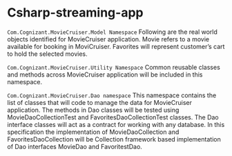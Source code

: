 # Csharp-streaming-app

`Com.Cognizant.MovieCruiser.Model Namespace`
Following are the real world objects identified for MovieCruiser application. Movie refers to a movie available for booking in MoviCruiser. Favorites will represent customer’s cart to hold the selected movies.

`Com.Cognizant.MovieCruiser.Utility Namespace`
Common reusable classes and methods across MovieCruiser application will be included in this namespace.

`Com.Cognizant.MovieCruiser.Dao namespace`
This namespace contains the list of classes that will code to manage the data for MovieCruiser application. The methods in Dao classes will be tested using MovieDaoCollectionTest and FavoritesDaoCollectionTest classes. The Dao interface classes will act as a contract for working with any database. In this specification the implementation of MovieDaoCollection and FavoritesDaoCollection will be Collection framework based implementation of Dao interfaces MovieDao and FavoritestDao.
